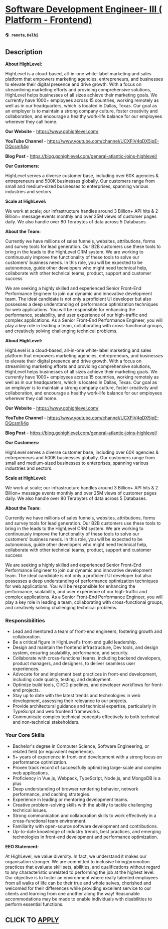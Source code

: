 # [Software Development Engineer- III ( Platform - Frontend)](https://www.remotewlb.com/apply/software-development-engineer-iii-platform-frontend)  
###  
#### `🌎 remote,Delhi`  

## Description

 **About HighLevel:**

HighLevel is a cloud-based, all-in-one white-label marketing and sales platform that empowers marketing agencies, entrepreneurs, and businesses to elevate their digital presence and drive growth. With a focus on streamlining marketing efforts and providing comprehensive solutions, HighLevel helps businesses of all sizes achieve their marketing goals. We currently have 1000+ employees across 15 countries, working remotely as well as in our headquarters, which is located in Dallas, Texas. Our goal as an employer is to maintain a strong company culture, foster creativity and collaboration, and encourage a healthy work-life balance for our employees wherever they call home.

  

 **Our Website** - https://www.gohighlevel.com/

 **YouTube Channel** - https://www.youtube.com/channel/UCXFiV4qDX5ipE-DQcsm1j4g

 **Blog Post** - https://blog.gohighlevel.com/general-atlantic-joins-highlevel/

  

 **Our Customers:**

HighLevel serves a diverse customer base, including over 60K agencies & entrepreneurs and 500K businesses globally. Our customers range from small and medium-sized businesses to enterprises, spanning various industries and sectors.

  

 **Scale at HighLevel:**

We work at scale; our infrastructure handles around 3 Billion+ API hits & 2 Billion+ message events monthly and over 25M views of customer pages daily. We also handle over 80 Terabytes of data across 5 Databases.

  

 **About the Team:**

Currently we have millions of sales funnels, websites, attributions, forms and survey tools for lead generation. Our B2B customers use these tools to bring in the leads to the HighLevel CRM system. We are working to continuously improve the functionality of these tools to solve our customers’ business needs. In this role, you will be expected to be autonomous, guide other developers who might need technical help, collaborate with other technical teams, product, support and customer success

  

We are seeking a highly skilled and experienced Senior Front-End Performance Engineer to join our dynamic and innovative development team. The ideal candidate is not only a proficient UI developer but also possesses a deep understanding of performance optimization techniques for web applications. You will be responsible for enhancing the performance, scalability, and user experience of our high-traffic and complex applications. As a Senior Front-End Performance Engineer, you will play a key role in leading a team, collaborating with cross-functional groups, and creatively solving challenging technical problems.

  

 **About HighLevel:**

HighLevel is a cloud-based, all-in-one white-label marketing and sales platform that empowers marketing agencies, entrepreneurs, and businesses to elevate their digital presence and drive growth. With a focus on streamlining marketing efforts and providing comprehensive solutions, HighLevel helps businesses of all sizes achieve their marketing goals. We currently have 1000+ employees across 15 countries, working remotely as well as in our headquarters, which is located in Dallas, Texas. Our goal as an employer is to maintain a strong company culture, foster creativity and collaboration, and encourage a healthy work-life balance for our employees wherever they call home.

  

 **Our Website** - https://www.gohighlevel.com/

 **YouTube Channel** - https://www.youtube.com/channel/UCXFiV4qDX5ipE-DQcsm1j4g

 **Blog Post** - https://blog.gohighlevel.com/general-atlantic-joins-highlevel/

  

 **Our Customers:**

HighLevel serves a diverse customer base, including over 60K agencies & entrepreneurs and 500K businesses globally. Our customers range from small and medium-sized businesses to enterprises, spanning various industries and sectors.

  

 **Scale at HighLevel:**

We work at scale; our infrastructure handles around 3 Billion+ API hits & 2 Billion+ message events monthly and over 25M views of customer pages daily. We also handle over 80 Terabytes of data across 5 Databases.

  

 **About the Team:**

Currently we have millions of sales funnels, websites, attributions, forms and survey tools for lead generation. Our B2B customers use these tools to bring in the leads to the HighLevel CRM system. We are working to continuously improve the functionality of these tools to solve our customers’ business needs. In this role, you will be expected to be autonomous, guide other developers who might need technical help, collaborate with other technical teams, product, support and customer success

  

We are seeking a highly skilled and experienced Senior Front-End Performance Engineer to join our dynamic and innovative development team. The ideal candidate is not only a proficient UI developer but also possesses a deep understanding of performance optimization techniques for web applications. You will be responsible for enhancing the performance, scalability, and user experience of our high-traffic and complex applications. As a Senior Front-End Performance Engineer, you will play a key role in leading a team, collaborating with cross-functional groups, and creatively solving challenging technical problems.

  

### Responsibilities

* Lead and mentored a team of front-end engineers, fostering growth and collaboration.
* Be a critical figure in HighLevel's front-end guild leadership.
* Design and maintain the frontend infrastructure, Dev tools, and design system, ensuring scalability, performance, and security.
* Collaborate with cross-functional teams, including backend developers, product managers, and designers, to deliver seamless user experiences.
* Advocate for and implement best practices in front-end development, including code quality, testing, and deployment.
* Optimize build tools, CI/CD pipelines, and developer workflows for front-end projects.
* Stay up to date with the latest trends and technologies in web development, assessing their relevance to our projects.
* Provide architectural guidance and technical expertise, particularly in TypeScript and web frontend frameworks.
* Communicate complex technical concepts effectively to both technical and non-technical stakeholders.

  

### Your Core Skills

* Bachelor's degree in Computer Science, Software Engineering, or related field (or equivalent experience).
* 5+ years of experience in front-end development with a strong focus on performance optimization.
* Proven track record of successfully optimizing large-scale and complex web applications.
* Proficiency in Vue.js, Webpack, TypeScript, Node.js, and MongoDB is a plus 
* Deep understanding of browser rendering behavior, network performance, and caching strategies.
* Experience in leading or mentoring development teams.
* Creative problem-solving skills with the ability to tackle challenging technical issues.
* Strong communication and collaboration skills to work effectively in a cross-functional team environment.
* Familiarity with open-source software development and contributions.
* Up-to-date knowledge of industry trends, best practices, and emerging technologies in front-end development and performance optimization.

  

  

 **EEO Statement:**

At HighLevel, we value diversity. In fact, we understand it makes our organisation stronger. We are committed to inclusive hiring/promotion practices that evaluate skill sets, abilities, and qualifications without regard to any characteristic unrelated to performing the job at the highest level. Our objective is to foster an environment where really talented employees from all walks of life can be their true and whole selves, cherished and welcomed for their differences while providing excellent service to our clients and learning from one another along the way! Reasonable accommodations may be made to enable individuals with disabilities to perform essential functions.

  
## CLICK TO [APPLY](https://www.remotewlb.com/apply/software-development-engineer-iii-platform-frontend)

